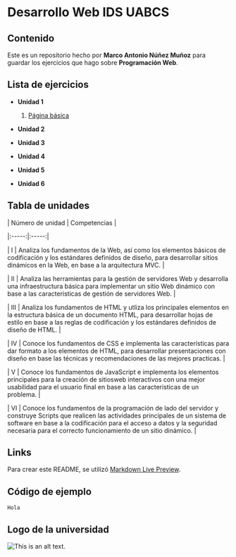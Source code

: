 # Desarrollo Web IDS UABCS



## Contenido



Este es un repositorio hecho por __Marco Antonio Núñez Muñoz__ para guardar los ejercicios que hago sobre __Programación Web__.



## Lista de ejercicios



* __Unidad 1__

    1. [Página básica](/01_PaginaBasica/PaginaBasica.html)

* __Unidad 2__

* __Unidad 3__

* __Unidad 4__

* __Unidad 5__

* __Unidad 6__





## Tabla de unidades



| Número de unidad  | Competencias |

|:-----:|:-----:|

| I     | Analiza los fundamentos de la Web, así como los elementos básicos de codificación y los estándares definidos de diseño, para desarrollar sitios dinámicos en la Web, en base a la arquitectura MVC.      |

| II     | Analiza las herramientas para la gestión de servidores Web y desarrolla una infraestructura básica para implementar un sitio Web dinámico con base a las caracteristicas de gestión de servidores Web.     |

| III     | Analiza los fundamentos de HTML y utliza los principales elementos en la estructura básica de un documento HTML, para desarrollar hojas de estilo en base a las reglas de codificación y los estándares definidos de diseño de HTML.      |

| IV     | Conoce los fundamentos de CSS e implementa las características para dar formato a los elementos de HTML, para desarrollar presentaciones con diseño en base las técnicas y recomendaciones de las mejores practicas.      |

| V     | Conoce los fundamentos de JavaScript e implementa los elementos principales para la creación de sitiosweb interactivos con una mejor usabilidad para el usuario final en base a las caracteristicas de un problema.      |

| VI     | Conoce los fundamentos de la programación de lado del servidor y construye Scripts que realicen las actividades principales de un sistema de software en base a la codificación para el acceso a datos y la seguridad necesaria para el correcto funcionamiento de un sitio dinámico.      |



## Links



Para crear este README, se utilizó [Markdown Live Preview](https://markdownlivepreview.com/).





## Código de ejemplo



```
Hola

```



## Logo de la universidad



![This is an alt text.](https://www.uabcs.mx/assets/images/tail-assets/logo_uabcs.png "UABCS")
